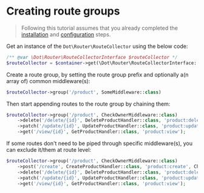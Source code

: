 # Creating route groups

> Following this tutorial assumes that you already completed the [installation](../installation.md) and [configuration](../configuration.md) steps.

Get an instance of the `Dot\Router\RouteCollector` using the below code:

```php
/** @var \Dot\Router\RouteCollectorInterface $routeCollector */
$routeCollector = $container->get(\Dot\Router\RouteCollectorInterface::class);
```

Create a route group, by setting the route group prefix and optionally a(n array of) common middleware(s):

```php
$routeCollector->group('/product', SomeMiddleware::class)
```

Then start appending routes to the route group by chaining them:

```php
$routeCollector->group('/product', CheckOwnerMiddleware::class)
    ->delete('/delete/{id}', DeleteProductHandler::class, 'product:delete')
    ->patch('/update/{id}', UpdateProductHandler::class, 'product:update')
    ->get('/view/{id}', GetProductHandler::class, 'product:view');
```

If some routes don't need to be piped through specific middleware(s), you can exclude it/them at route level:

```php
$routeCollector->group('/product', CheckOwnerMiddleware::class)
    ->post('/create', CreateProductHandler::class, 'product:create', CheckOwnerMiddleware::class)
    ->delete('/delete/{id}', DeleteProductHandler::class, 'product:delete')
    ->patch('/update/{id}', UpdateProductHandler::class, 'product:update')
    ->get('/view/{id}', GetProductHandler::class, 'product:view');
```
